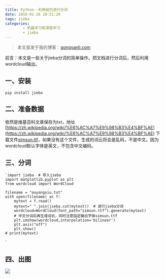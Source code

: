 ```yaml
---
title: Python--利用结巴进行分词
date: 2018-01-26 18:51:20
tags: jieba
categories:
        - 机器学习和深度学习
        - jieba
---
```

> 本文首发于我的博客：[gongyanli.com](http://gongyanli.com/Python-%E5%88%A9%E7%94%A8%E7%BB%93%E5%B7%B4%E8%BF%9B%E8%A1%8C%E5%88%86%E8%AF%8D/)


前言：本文是一些关于jieba分词的简单操作，把文档进行分词后，然后利用wordcloud输出。

## 一、安装
	
	pip install jieba
## 二、准备数据

依然是维基百科文章保存为txt，地址[https://zh.wikipedia.org/wiki/%E6%AC%A7%E9%98%B3%E4%BF%AE](https://zh.wikipedia.org/wiki/%E6%AC%A7%E9%98%B3%E4%BF%AE)
下载文件[simsun.ttf](https://s3-us-west-2.amazonaws.com/notion-static/b869cb0c7f4e4c909a069eaebbd2b7ad/simsun.ttf)，如果没有这个文件，生成的词云将会是乱码，不是中文。因为wordcloud默认字体是英文，不包含中文编码。
## 三、分词
	
	`import jieba  # 导入jieba
	import matplotlib.pyplot as plt
	from wordcloud import WordCloud

	filename = "ouyangxiu.txt"
	with open(filename) as f:
    	mytext = f.read()
    	mytext=" ".join(jieba.cut(mytext))  # 进行jieba分词
    	wordcloud=WordCloud(font_path="simsun.ttf").generate(mytext) 
		# 中文分词后再生成词云，同时注意指定输出字体simsun.ttf
    	plt.imshow(wordcloud,interpolation='bilinear')
    	plt.axis("off")
    	plt.show()
    # print(mytext)
`
## 四、出图
![](http://p2lakvkq0.bkt.clouddn.com/ouyangxiu.jpg)
